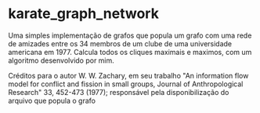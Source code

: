 # karate_graph_network
Uma simples implementação de grafos que popula um grafo com uma rede de amizades entre os 34 membros de um clube de uma universidade americana em 1977. Calcula todos os cliques maximais e maximos, com um algoritmo desenvolvido por mim.

Créditos para o autor W. W. Zachary, em seu trabalho "An information flow model for conflict and fission in small groups, Journal of Anthropological Research" 33, 452-473 (1977); responsável pela disponibilização do arquivo que popula o grafo
